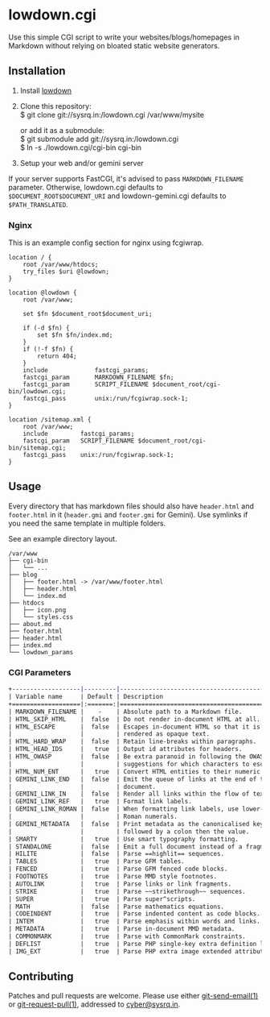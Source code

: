 lowdown.cgi
===========
Use this simple CGI script to write your websites/blogs/homepages in Markdown
without relying on bloated static website generators.

Installation
------------
1. Install [lowdown](https://kristaps.bsd.lv/lowdown)
2. Clone this repository:  
       $ git clone git://sysrq.in:/lowdown.cgi /var/www/mysite

   or add it as a submodule:  
       $ git submodule add git://sysrq.in:/lowdown.cgi  
       $ ln -s ./lowdown.cgi/cgi-bin cgi-bin
3. Setup your web and/or gemini server 

If your server supports FastCGI, it's advised to pass `MARKDOWN_FILENAME`
parameter. Otherwise, lowdown.cgi defaults to `$DOCUMENT_ROOT$DOCUMENT_URI` and
lowdown-gemini.cgi defaults to `$PATH_TRANSLATED`.

### Nginx
This is an example config section for nginx using fcgiwrap.

```nginx
location / {
    root /var/www/htdocs;
    try_files $uri @lowdown;
}

location @lowdown {
    root /var/www;

    set $fn $document_root$document_uri;

    if (-d $fn) {
        set $fn $fn/index.md;
    }
    if (!-f $fn) {
        return 404;
    }
    include             fastcgi_params;
    fastcgi_param       MARKDOWN_FILENAME $fn;
    fastcgi_param       SCRIPT_FILENAME $document_root/cgi-bin/lowdown.cgi;
    fastcgi_pass        unix:/run/fcgiwrap.sock-1;
}

location /sitemap.xml {
    root /var/www;
    include         fastcgi_params;
    fastcgi_param   SCRIPT_FILENAME $document_root/cgi-bin/sitemap.cgi;
    fastcgi_pass    unix:/run/fcgiwrap.sock-1;
}
```

Usage
-----
Every directory that has markdown files should also have `header.html` and
`footer.html` in it (`header.gmi` and `footer.gmi` for Gemini). Use symlinks if
you need the same template in multiple folders.

See an example directory layout.

    /var/www
    ├── cgi-bin
    │   └── ...
    ├── blog
    │   ├── footer.html -> /var/www/footer.html
    │   ├── header.html
    │   └── index.md
    ├── htdocs
    │   ├── icon.png
    │   └── styles.css
    ├── about.md
    ├── footer.html
    ├── header.html
    ├── index.md
    └── lowdown_params

### CGI Parameters
```rst
+-------------------|---------|----------------------------------------------+
| Variable name     | Default | Description                                  |
+===================|:=======:|==============================================+
| MARKDOWN_FILENAME |    -    | Absolute path to a Markdown file.            |
| HTML_SKIP_HTML    |  false  | Do not render in-document HTML at all.       |
| HTML_ESCAPE       |  false  | Escapes in-document HTML so that it is       |
|                   |         | rendered as opaque text.                     |
| HTML_HARD_WRAP    |  false  | Retain line-breaks within paragraphs.        |
| HTML_HEAD_IDS     |   true  | Output id attributes for headers.            |
| HTML_OWASP        |  false  | Be extra paranoid in following the OWASP     |
|                   |         | suggestions for which characters to escape.  |
| HTML_NUM_ENT      |   true  | Convert HTML entities to their numeric form. |
| GEMINI_LINK_END   |  false  | Emit the queue of links at the end of the    |
|                   |         | document.                                    |
| GEMINI_LINK_IN    |  false  | Render all links within the flow of text.    |
| GEMINI_LINK_REF   |   true  | Format link labels.                          |
| GEMINI_LINK_ROMAN |  false  | When formatting link labels, use lower-case  |
|                   |         | Roman numerals.                              |
| GEMINI_METADATA   |  false  | Print metadata as the canonicalised key      |
|                   |         | followed by a colon then the value.          |
| SMARTY            |   true  | Use smart typography formatting.             |
| STANDALONE        |  false  | Emit a full document instead of a fragment.  |
| HILITE            |  false  | Parse ==highlit== sequences.                 |
| TABLES            |   true  | Parse GFM tables.                            |
| FENCED            |   true  | Parse GFM fenced code blocks.                |
| FOOTNOTES         |   true  | Parse MMD style footnotes.                   |
| AUTOLINK          |   true  | Parse links or link fragments.               |
| STRIKE            |   true  | Parse ~~strikethrough~~ sequences.           |
| SUPER             |   true  | Parse super^scripts.                         |
| MATH              |  false  | Parse mathematics equations.                 |
| CODEINDENT        |   true  | Parse indented content as code blocks.       |
| INTEM             |   true  | Parse emphasis within words and links.       |
| METADATA          |   true  | Parse in-document MMD metadata.              |
| COMMONMARK        |   true  | Parse with CommonMark constraints.           |
| DEFLIST           |   true  | Parse PHP single-key extra definition lists. |
| IMG_EXT           |   true  | Parse PHP extra image extended attributes.   |
```

Contributing
------------
Patches and pull requests are welcome. Please use either [git-send-email(1)][1]
or [git-request-pull(1)][2], addressed to <cyber@sysrq.in>.

[1]: https://git-send-email.io/
[2]: https://git-scm.com/docs/git-request-pull

